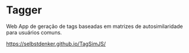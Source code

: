 # Tagger
Web App de geração de tags baseadas em matrizes de autosimilaridade para usuários comuns. 

https://selbstdenker.github.io/TagSimJS/
